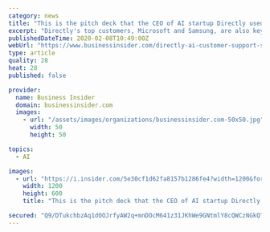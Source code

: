 ```yaml
---
category: news
title: "This is the pitch deck that the CEO of AI startup Directly used to convince its top customers Microsoft and Samsung to invest in a $20 million round"
excerpt: "Directly's top customers, Microsoft and Samsung, are also key investors in the AI customer support startup. They just raised $20 million."
publishedDateTime: 2020-02-08T10:49:00Z
webUrl: "https://www.businessinsider.com/directly-ai-customer-support-startup-microsoft-samsung-investors-2020-1?IR=T"
type: article
quality: 28
heat: 28
published: false

provider:
  name: Business Insider
  domain: businessinsider.com
  images:
    - url: "/assets/images/organizations/businessinsider.com-50x50.jpg"
      width: 50
      height: 50

topics:
  - AI

images:
  - url: "https://i.insider.com/5e30cf1d62fa8157b1286fe4?width=1200&format=jpeg"
    width: 1200
    height: 600
    title: "This is the pitch deck that the CEO of AI startup Directly used to convince its top customers Microsoft and Samsung to invest in a $20 million round"

secured: "Q9/DTukchbzAq1dOOJrfyAW2q+mnDOcM641z31JKhWe9GNtmlY8cQWCzNGkQTQG+U/NmZS7D0FjjYWhPkxucFUCfFpb9t2tmJTbNQTLzoe14zH/fA9jnBzhtACnal9ORcazArcCYMz1xZ/pZez3qguN4Yb7sUcx2OFudWfzzzM5LfD1YQjDQtTPfq8LGV7bHnfLx+gtHNDt0FBr5snIgjXTgxIa5LutLt5t31aolnPVUsjaQbZ1ErKuND6qbfId2a8cWm9ft9UY2QdInAM8GfuclV9DHoZqoQUpIOH6PAqPMVGtupOJbdZuD1AYpsd0LrI3RyYt1jy4cUgnH9zOypsC0nM92NUAwcpo3gNird3QDThQgMHfstfbf9ZfhYO6dBnPLZ9Yx9wsblN3EZuJKp1zrDXOR59JoRu07+I/jJ1CM7Auu/rfGthxpUgCDTi2uiTOUdShL6/Jp+X755zqB3OZnDRHIbgjQ2FqCRT0kfYI=;zSazuu9UGt0cP0N5IjAU6Q=="
---
```


